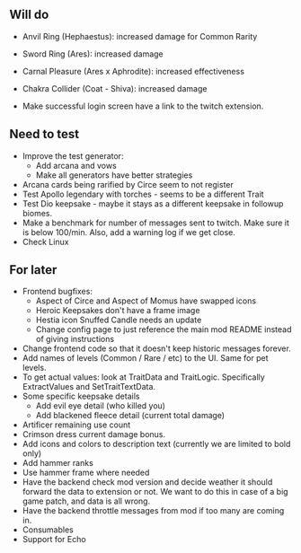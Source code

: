 ## Will do

- Anvil Ring (Hephaestus): increased damage for Common Rarity
- Sword Ring (Ares): increased damage
- Carnal Pleasure (Ares x Aphrodite): increased effectiveness
- Chakra Collider (Coat - Shiva): increased damage

- Make successful login screen have a link to the twitch extension.

## Need to test

- Improve the test generator:
  - Add arcana and vows
  - Make all generators have better strategies
- Arcana cards being rarified by Circe seem to not register
- Test Apollo legendary with torches - seems to be a different Trait
- Test Dio keepsake - maybe it stays as a different keepsake in followup biomes.
- Make a benchmark for number of messages sent to twitch. Make sure it is below 100/min. Also, add a warning log if we get close.
- Check Linux

## For later

- Frontend bugfixes:
  - Aspect of Circe and Aspect of Momus have swapped icons
  - Heroic Keepsakes don't have a frame image
  - Hestia icon Snuffed Candle needs an update
  - Change config page to just reference the main mod README instead of giving instructions
- Change frontend code so that it doesn't keep historic messages forever.
- Add names of levels (Common / Rare / etc) to the UI. Same for pet levels.
- To get actual values: look at TraitData and TraitLogic. Specifically ExtractValues and SetTraitTextData.
- Some specific keepsake details
  - Add evil eye detail (who killed you)
  - Add blackened fleece detail (current total damage)
- Artificer remaining use count
- Crimson dress current damage bonus.
- Add icons and colors to description text (currently we are limited to bold only)
- Add hammer ranks
- Use hammer frame where needed
- Have the backend check mod version and decide weather it should forward the data to extension or not. We want to do this in case of a big game patch, and data is all wrong.
- Have the backend throttle messages from mod if too many are coming in.
- Consumables
- Support for Echo
